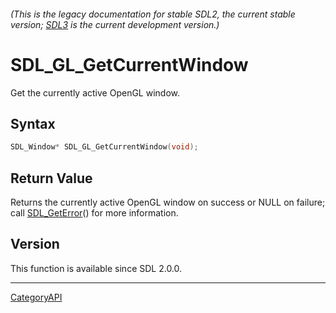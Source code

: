 ###### (This is the legacy documentation for stable SDL2, the current stable version; [SDL3](https://wiki.libsdl.org/SDL3/) is the current development version.)
# SDL_GL_GetCurrentWindow

Get the currently active OpenGL window.

## Syntax

```c
SDL_Window* SDL_GL_GetCurrentWindow(void);

```

## Return Value

Returns the currently active OpenGL window on success or NULL on failure;
call [SDL_GetError](SDL_GetError.md)() for more information.

## Version

This function is available since SDL 2.0.0.

----
[CategoryAPI](CategoryAPI.md)
